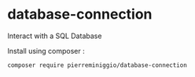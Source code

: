 # database-connection
Interact with a SQL Database

Install using composer :
```
composer require pierreminiggio/database-connection
```
